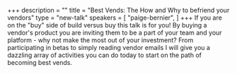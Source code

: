 +++
description = ""
title = "Best Vends: The How and Why to befriend your vendors"
type = "new-talk"
speakers = [
        "paige-bernier",
]
+++
If you are on the "buy" side of build versus buy this talk is for you! By buying a vendor's product you are inviting them to be a part of your team and your platform - why not make the most out of your investment? From participating in betas to simply reading vendor emails I will give you a dazzling array of activities you can do today to start on the path of becoming best vends.